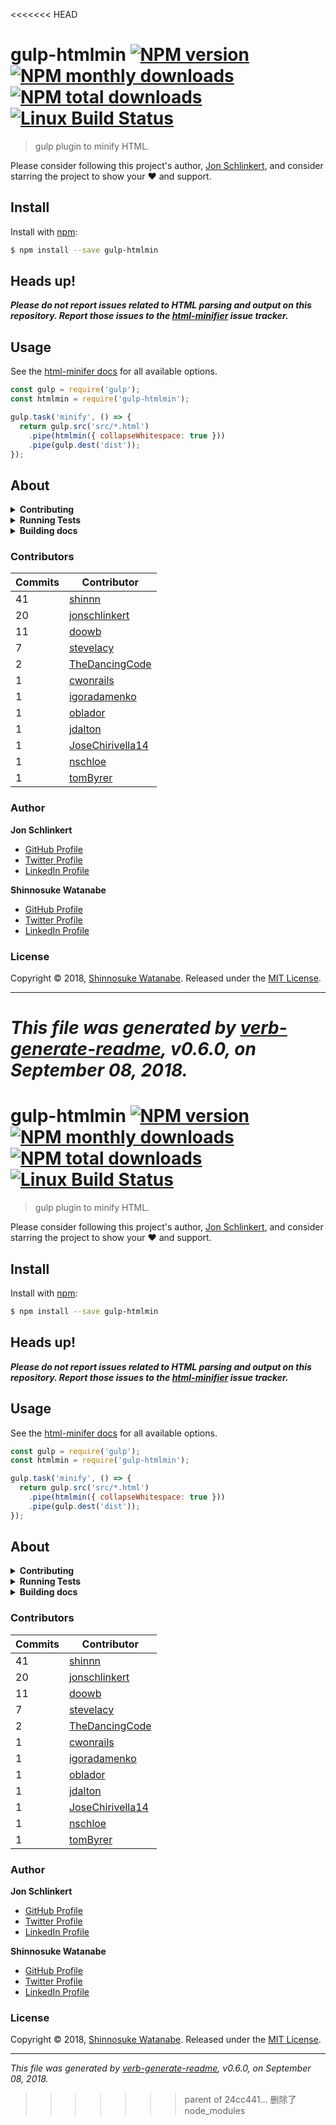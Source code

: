 <<<<<<< HEAD
# gulp-htmlmin [![NPM version](https://img.shields.io/npm/v/gulp-htmlmin.svg?style=flat)](https://www.npmjs.com/package/gulp-htmlmin) [![NPM monthly downloads](https://img.shields.io/npm/dm/gulp-htmlmin.svg?style=flat)](https://npmjs.org/package/gulp-htmlmin) [![NPM total downloads](https://img.shields.io/npm/dt/gulp-htmlmin.svg?style=flat)](https://npmjs.org/package/gulp-htmlmin) [![Linux Build Status](https://img.shields.io/travis/jonschlinkert/gulp-htmlmin.svg?style=flat&label=Travis)](https://travis-ci.org/jonschlinkert/gulp-htmlmin)

> gulp plugin to minify HTML.

Please consider following this project's author, [Jon Schlinkert](https://github.com/jonschlinkert), and consider starring the project to show your :heart: and support.

## Install

Install with [npm](https://www.npmjs.com/):

```sh
$ npm install --save gulp-htmlmin
```

## Heads up!

_**Please do not report issues related to HTML parsing and output on this repository. Report those issues to the [html-minifier](https://github.com/kangax/html-minifier/issues) issue tracker.**_

## Usage

See the [html-minifer docs](https://github.com/kangax/html-minifier) for all available options.

```js
const gulp = require('gulp');
const htmlmin = require('gulp-htmlmin');

gulp.task('minify', () => {
  return gulp.src('src/*.html')
    .pipe(htmlmin({ collapseWhitespace: true }))
    .pipe(gulp.dest('dist'));
});
```

## About

<details>
<summary><strong>Contributing</strong></summary>

Pull requests and stars are always welcome. For bugs and feature requests, [please create an issue](../../issues/new).

</details>

<details>
<summary><strong>Running Tests</strong></summary>

Running and reviewing unit tests is a great way to get familiarized with a library and its API. You can install dependencies and run tests with the following command:

```sh
$ npm install && npm test
```

</details>

<details>
<summary><strong>Building docs</strong></summary>

_(This project's readme.md is generated by [verb](https://github.com/verbose/verb-generate-readme), please don't edit the readme directly. Any changes to the readme must be made in the [.verb.md](.verb.md) readme template.)_

To generate the readme, run the following command:

```sh
$ npm install -g verbose/verb#dev verb-generate-readme && verb
```

</details>

### Contributors

| **Commits** | **Contributor** | 
| --- | --- |
| 41 | [shinnn](https://github.com/shinnn) |
| 20 | [jonschlinkert](https://github.com/jonschlinkert) |
| 11 | [doowb](https://github.com/doowb) |
| 7 | [stevelacy](https://github.com/stevelacy) |
| 2 | [TheDancingCode](https://github.com/TheDancingCode) |
| 1 | [cwonrails](https://github.com/cwonrails) |
| 1 | [igoradamenko](https://github.com/igoradamenko) |
| 1 | [oblador](https://github.com/oblador) |
| 1 | [jdalton](https://github.com/jdalton) |
| 1 | [JoseChirivella14](https://github.com/JoseChirivella14) |
| 1 | [nschloe](https://github.com/nschloe) |
| 1 | [tomByrer](https://github.com/tomByrer) |

### Author

**Jon Schlinkert**

* [GitHub Profile](https://github.com/jonschlinkert)
* [Twitter Profile](https://twitter.com/jonschlinkert)
* [LinkedIn Profile](https://linkedin.com/in/jonschlinkert)

**Shinnosuke Watanabe**

* [GitHub Profile](https://github.com/shinnn)
* [Twitter Profile](https://twitter.com/shinnn_tw)
* [LinkedIn Profile](https://linkedin.com/in/jonschlinkert)

### License

Copyright © 2018, [Shinnosuke Watanabe](https://github.com/shinnn).
Released under the [MIT License](LICENSE).

***

_This file was generated by [verb-generate-readme](https://github.com/verbose/verb-generate-readme), v0.6.0, on September 08, 2018._
=======
# gulp-htmlmin [![NPM version](https://img.shields.io/npm/v/gulp-htmlmin.svg?style=flat)](https://www.npmjs.com/package/gulp-htmlmin) [![NPM monthly downloads](https://img.shields.io/npm/dm/gulp-htmlmin.svg?style=flat)](https://npmjs.org/package/gulp-htmlmin) [![NPM total downloads](https://img.shields.io/npm/dt/gulp-htmlmin.svg?style=flat)](https://npmjs.org/package/gulp-htmlmin) [![Linux Build Status](https://img.shields.io/travis/jonschlinkert/gulp-htmlmin.svg?style=flat&label=Travis)](https://travis-ci.org/jonschlinkert/gulp-htmlmin)

> gulp plugin to minify HTML.

Please consider following this project's author, [Jon Schlinkert](https://github.com/jonschlinkert), and consider starring the project to show your :heart: and support.

## Install

Install with [npm](https://www.npmjs.com/):

```sh
$ npm install --save gulp-htmlmin
```

## Heads up!

_**Please do not report issues related to HTML parsing and output on this repository. Report those issues to the [html-minifier](https://github.com/kangax/html-minifier/issues) issue tracker.**_

## Usage

See the [html-minifer docs](https://github.com/kangax/html-minifier) for all available options.

```js
const gulp = require('gulp');
const htmlmin = require('gulp-htmlmin');

gulp.task('minify', () => {
  return gulp.src('src/*.html')
    .pipe(htmlmin({ collapseWhitespace: true }))
    .pipe(gulp.dest('dist'));
});
```

## About

<details>
<summary><strong>Contributing</strong></summary>

Pull requests and stars are always welcome. For bugs and feature requests, [please create an issue](../../issues/new).

</details>

<details>
<summary><strong>Running Tests</strong></summary>

Running and reviewing unit tests is a great way to get familiarized with a library and its API. You can install dependencies and run tests with the following command:

```sh
$ npm install && npm test
```

</details>

<details>
<summary><strong>Building docs</strong></summary>

_(This project's readme.md is generated by [verb](https://github.com/verbose/verb-generate-readme), please don't edit the readme directly. Any changes to the readme must be made in the [.verb.md](.verb.md) readme template.)_

To generate the readme, run the following command:

```sh
$ npm install -g verbose/verb#dev verb-generate-readme && verb
```

</details>

### Contributors

| **Commits** | **Contributor** | 
| --- | --- |
| 41 | [shinnn](https://github.com/shinnn) |
| 20 | [jonschlinkert](https://github.com/jonschlinkert) |
| 11 | [doowb](https://github.com/doowb) |
| 7 | [stevelacy](https://github.com/stevelacy) |
| 2 | [TheDancingCode](https://github.com/TheDancingCode) |
| 1 | [cwonrails](https://github.com/cwonrails) |
| 1 | [igoradamenko](https://github.com/igoradamenko) |
| 1 | [oblador](https://github.com/oblador) |
| 1 | [jdalton](https://github.com/jdalton) |
| 1 | [JoseChirivella14](https://github.com/JoseChirivella14) |
| 1 | [nschloe](https://github.com/nschloe) |
| 1 | [tomByrer](https://github.com/tomByrer) |

### Author

**Jon Schlinkert**

* [GitHub Profile](https://github.com/jonschlinkert)
* [Twitter Profile](https://twitter.com/jonschlinkert)
* [LinkedIn Profile](https://linkedin.com/in/jonschlinkert)

**Shinnosuke Watanabe**

* [GitHub Profile](https://github.com/shinnn)
* [Twitter Profile](https://twitter.com/shinnn_tw)
* [LinkedIn Profile](https://linkedin.com/in/jonschlinkert)

### License

Copyright © 2018, [Shinnosuke Watanabe](https://github.com/shinnn).
Released under the [MIT License](LICENSE).

***

_This file was generated by [verb-generate-readme](https://github.com/verbose/verb-generate-readme), v0.6.0, on September 08, 2018._
>>>>>>> parent of 24cc441... 删除了node_modules
